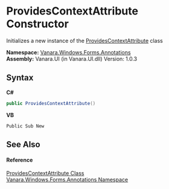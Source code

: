 # ProvidesContextAttribute Constructor 
 

Initializes a new instance of the <a href="219966c5-c895-67fa-42f8-1578fde76793">ProvidesContextAttribute</a> class

**Namespace:**&nbsp;<a href="600255aa-5477-7018-00f3-14fce5adebc9">Vanara.Windows.Forms.Annotations</a><br />**Assembly:**&nbsp;Vanara.UI (in Vanara.UI.dll) Version: 1.0.3

## Syntax

**C#**<br />
``` C#
public ProvidesContextAttribute()
```

**VB**<br />
``` VB
Public Sub New
```


## See Also


#### Reference
<a href="219966c5-c895-67fa-42f8-1578fde76793">ProvidesContextAttribute Class</a><br /><a href="600255aa-5477-7018-00f3-14fce5adebc9">Vanara.Windows.Forms.Annotations Namespace</a><br />